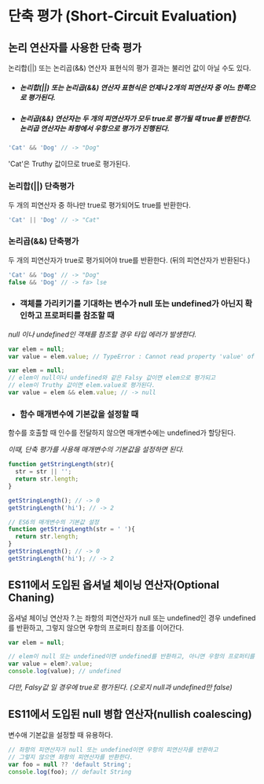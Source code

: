 # 단축 평가 (Short-Circuit Evaluation) #

## 논리 연산자를 사용한 단축 평가 ##

논리합(||) 또는 논리곱(&&) 연산자 표현식의 평가 결과는 불리언 값이 아닐 수도 있다.

+ ##### _논리합(||) 또는 논리곱(&&) 연산자 표현식은 언제나 2개의 피연산자 중 어느 한쪽으로 평가된다._
+ ##### _논리곱(&&) 연산자는 두 개의 피연산자가 모두 true로 평가될 때 true를 반환한다. 논리곱 연산자는 좌항에서 우항으로 평가가 진행된다._

``` javascript
'Cat' && 'Dog' // -> "Dog"
```

'Cat'은 Truthy 값이므로 true로 평가된다.

### 논리합(||) 단축평가
두 개의 피연산자 중 하나만 true로 평가되어도 true를 반환한다. 
``` javascript
'Cat' || 'Dog' // -> "Cat"
```



### 논리곱(&&) 단축평가
두 개의 피연산자가 true로 평가되어야 true를 반환한다. (뒤의 피연산자가 반환된다.)
``` javascript
'Cat' && 'Dog' // -> "Dog"
false && 'Dog' // -> fa> lse
```

- ### 객체를 가리키기를 기대하는 변수가 null 또는 undefined가 아닌지 확인하고 프로퍼티를 참조할 때
_null 이나 undefined인 객채를 참조할 경우 타입 에러가 발생한다._

```javascript
var elem = null;
var value = elem.value; // TypeError : Cannot read property 'value' of null
```

```javascript
var elem = null;
// elem이 null이나 undefined와 같은 Falsy 값이면 elem으로 평가되고
// elem이 Truthy 값이면 elem.value로 평가된다.
var value = elem && elem.value; // -> null
```

- ### 함수 매개변수에 기본값을 설정할 때
함수를 호출할 때 인수를 전달하지 않으면 매개변수에는 undefined가 할당된다.

_이때, 단축 평가를 사용해 매개변수의 기본값을 설정하면 된다._

```javascript
function getStringLength(str){
  str = str || '';
  return str.length;
}

getStringLength(); // -> 0
getStringLength('hi'); // -> 2

// ES6의 매개변수의 기본값 설정
function getStringLength(str = ' '){
  return str.length;
}
getStringLength(); // -> 0
getStringLength('hi'); // -> 2
```

## ES11에서 도입된 **옵셔널 체이닝 연산자(Optional Chaning)** ##
옵셔널 체이닝 연산자 ?.는 좌항의 피연산자가 null 또는 undefined인 경우 undefined를 반환하고, 그렇지 않으면 우항의 프로퍼티 참조를 이어간다.

```javascript
var elem = null;

// elem이 null 또는 undefined이면 undefined를 반환하고, 아니면 우항의 프로퍼티를 참조한다.
var value = elem?.value;
console.log(value); // undefined
```
_다만, Falsy값 일 경우에 true로 평가된다. (오로지 null과 undefined만 false)_

## ES11에서 도입된 **null 병합 연산자(nullish coalescing)** ##
변수애 기본값을 설정할 때 유용하다.
```javascript
// 좌항의 피연산자가 null 또는 undefined이면 우항의 피연산자를 반환하고
// 그렇지 않으면 좌항의 피연산자를 반환한다.
var foo = null ?? 'default String';
console.log(foo); // default String
```